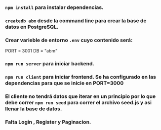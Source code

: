 ### `npm install` para instalar dependencias.

### `createdb abm` desde la command line para crear la base de datos en PostgreSQL.

### Crear varieble de entorno `.env` cuyo contenido será:

PORT = 3001
DB = "abm"

### `npm run server` para iniciar backend.

### `npm run client` para iniciar frontend. Se ha configurado en las dependencias para que se inicie en PORT=3000

### El cliente no tendrá datos que iterar en un principio por lo que debe correr `npm run seed` para correr el archivo seed.js y asi llenar la base de datos.

### Falta Login , Register y Paginacion.
